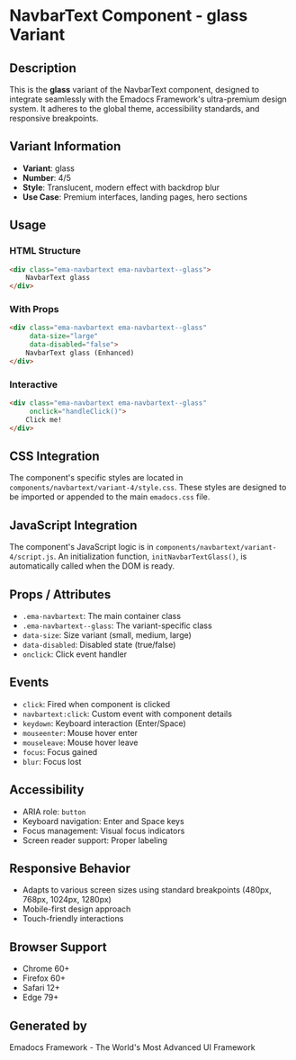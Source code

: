 # NavbarText Component - glass Variant

## Description
This is the **glass** variant of the NavbarText component, designed to integrate seamlessly with the Emadocs Framework's ultra-premium design system. It adheres to the global theme, accessibility standards, and responsive breakpoints.

## Variant Information
- **Variant**: glass
- **Number**: 4/5
- **Style**: Translucent, modern effect with backdrop blur
- **Use Case**: Premium interfaces, landing pages, hero sections

## Usage

### HTML Structure
```html
<div class="ema-navbartext ema-navbartext--glass">
    NavbarText glass
</div>
```

### With Props
```html
<div class="ema-navbartext ema-navbartext--glass" 
     data-size="large" 
     data-disabled="false">
    NavbarText glass (Enhanced)
</div>
```

### Interactive
```html
<div class="ema-navbartext ema-navbartext--glass" 
     onclick="handleClick()">
    Click me!
</div>
```

## CSS Integration
The component's specific styles are located in `components/navbartext/variant-4/style.css`. These styles are designed to be imported or appended to the main `emadocs.css` file.

## JavaScript Integration
The component's JavaScript logic is in `components/navbartext/variant-4/script.js`. An initialization function, `initNavbarTextGlass()`, is automatically called when the DOM is ready.

## Props / Attributes
- `.ema-navbartext`: The main container class
- `.ema-navbartext--glass`: The variant-specific class
- `data-size`: Size variant (small, medium, large)
- `data-disabled`: Disabled state (true/false)
- `onclick`: Click event handler

## Events
- `click`: Fired when component is clicked
- `navbartext:click`: Custom event with component details
- `keydown`: Keyboard interaction (Enter/Space)
- `mouseenter`: Mouse hover enter
- `mouseleave`: Mouse hover leave
- `focus`: Focus gained
- `blur`: Focus lost

## Accessibility
- ARIA role: `button`
- Keyboard navigation: Enter and Space keys
- Focus management: Visual focus indicators
- Screen reader support: Proper labeling

## Responsive Behavior
- Adapts to various screen sizes using standard breakpoints (480px, 768px, 1024px, 1280px)
- Mobile-first design approach
- Touch-friendly interactions

## Browser Support
- Chrome 60+
- Firefox 60+
- Safari 12+
- Edge 79+

## Generated by
Emadocs Framework - The World's Most Advanced UI Framework
